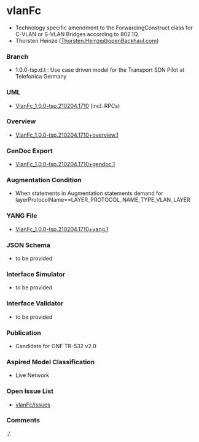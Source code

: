 # vlanFc
- Technology specific amendment to the ForwardingConstruct class for C-VLAN or S-VLAN Bridges according to 802.1Q.
- Thorsten Heinze (Thorsten.Heinze@openBackhaul.com)

### Branch
- 1.0.0-tsp.d.t : Use case driven model for the Transport SDN Pilot at Telefonica Germany

### UML
- [VlanFc_1.0.0-tsp.210204.1710](./VlanFc_1.0.0-tsp.210204.1710.zip) (incl. RPCs)

### Overview 
- [VlanFc_1.0.0-tsp.210204.1710+overview.1](./VlanFc_1.0.0-tsp.210204.1710+overview.1.png)

### GenDoc Export
- [VlanFc_1.0.0-tsp.210204.1710+gendoc.1](./VlanFc_1.0.0-tsp.210204.1710+gendoc.1.docx)

### Augmentation Condition
- When statements in Augmentation statements demand for layerProtocolName==LAYER_PROTOCOL_NAME_TYPE_VLAN_LAYER

### YANG File
- [VlanFc_1.0.0-tsp.210204.1710+yang.1](./VlanFc_1.0.0-tsp.210204.1710+yang.1.zip)

### JSON Schema
- to be provided 

### Interface Simulator
- to be provided 

### Interface Validator
- to be provided 

### Publication
- Candidate for ONF TR-532 v2.0

### Aspired Model Classification
- Live Network

### Open Issue List
- [vlanFc/issues](../../issues)

### Comments
./.
